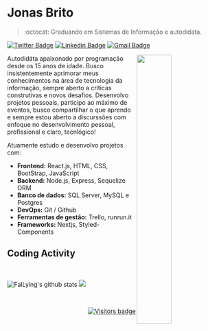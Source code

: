 
# Jonas Brito

> :octocat: Graduando em Sistemas de Informação e autodidata.

[![Twitter Badge](https://img.shields.io/badge/-@jonasxplore-red?style=flat-square&labelColor=red&logo=twitter&logoColor=white&link=https://twitter.com/jonasxplore)](https://twitter.com/jonasxplore)
[![Linkedin Badge](https://img.shields.io/badge/-Jonas_Brito-red?style=flat-square&logo=Linkedin&logoColor=white&link=https://www.linkedin.com/in/fallying/)](https://www.linkedin.com/in/fallying/)
[![Gmail Badge](https://img.shields.io/badge/-jonasexplore@gmail.com-red?style=flat-square&logo=Gmail&logoColor=white&link=mailto:jonasexplore@gmail.com)](mailto:jonasexplore@gmail.com)

<img align="right" width="40%" src="https://i.pinimg.com/originals/cb/e2/2d/cbe22db13550075e95c45c04d171fd5e.gif" />

Autodidáta apaixonado por programação desde os 15 anos de idade. Busco insistentemente aprimorar meus conhecimentos na área de tecnologia da informação, sempre aberto a críticas construtivas e novos desafios. Desenvolvo projetos pessoais, participo ao máximo de eventos, busco compartilhar o que aprendo e sempre estou aberto a discurssões com enfoque no desenvolvimento pessoal, profissional e claro, tecnlógico!

Atuamente estudo e desenvolvo projetos com:
* <strong>Frontend:</strong> React.js, HTML, CSS, BootStrap, JavaScript
* <strong>Backend:</strong> Node.js, Express, Sequelize ORM
* <strong>Banco de dados:</strong> SQL Server, MySQL e Postgres
* <strong>DevOps:</strong> Git / Github
* <strong>Ferramentas de gestão:</strong> Trello, runrun.it
* <strong>Frameworks:</strong> Nextjs, Styled-Components

## Coding Activity

<br/>

<p>
  <img src="https://github-readme-stats.vercel.app/api?username=FalLying&show_icons=true&theme=dracula" alt="FalLying's github stats" />
  <img src="https://github-readme-stats.vercel.app/api/top-langs/?username=fallying&layout=compact&theme=dracula" />
</p>

<br/>

<p align="right">
  <a href="https://badges.pufler.dev">
      <img src="https://badges.pufler.dev/visits/fallying/fallying" alt="Visitors badge" />
   </a>
</p>
